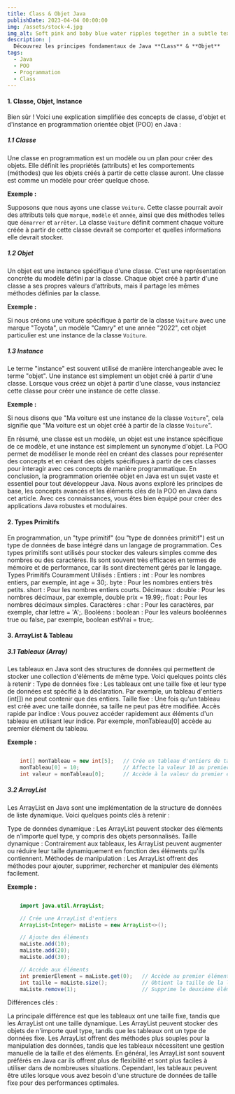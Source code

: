 ```yaml
---
title: Class & Objet Java
publishDate: 2023-04-04 00:00:00
img: /assets/stock-4.jpg
img_alt: Soft pink and baby blue water ripples together in a subtle texture.
description: |
  Découvrez les principes fondamentaux de Java **CLass** & **Objet**
tags:
  - Java
  - POO
  - Programmation
  - Class
---
```

#### 1. Classe, Objet, Instance

Bien sûr ! Voici une explication simplifiée des concepts de classe, d'objet et d'instance en programmation orientée objet (POO) en Java :

##### 1.1 Classe

Une classe en programmation est un modèle ou un plan pour créer des objets. Elle définit les propriétés (attributs) et les comportements (méthodes) que les objets créés à partir de cette classe auront. Une classe est comme un modèle pour créer quelque chose.

**Exemple :**

Supposons que nous ayons une classe `Voiture`. Cette classe pourrait avoir des attributs tels que `marque`, `modèle` et `année`, ainsi que des méthodes telles que `démarrer` et `arrêter`. La classe `Voiture` définit comment chaque voiture créée à partir de cette classe devrait se comporter et quelles informations elle devrait stocker.

##### 1.2 Objet

Un objet est une instance spécifique d'une classe. C'est une représentation concrète du modèle défini par la classe. Chaque objet créé à partir d'une classe a ses propres valeurs d'attributs, mais il partage les mêmes méthodes définies par la classe.

**Exemple :**

Si nous créons une voiture spécifique à partir de la classe `Voiture` avec une marque "Toyota", un modèle "Camry" et une année "2022", cet objet particulier est une instance de la classe `Voiture`.

##### 1.3 Instance

Le terme "instance" est souvent utilisé de manière interchangeable avec le terme "objet". Une instance est simplement un objet créé à partir d'une classe. Lorsque vous créez un objet à partir d'une classe, vous instanciez cette classe pour créer une instance de cette classe.

**Exemple :**

Si nous disons que "Ma voiture est une instance de la classe `Voiture`", cela signifie que "Ma voiture est un objet créé à partir de la classe `Voiture`".

En résumé, une classe est un modèle, un objet est une instance spécifique de ce modèle, et une instance est simplement un synonyme d'objet. La POO permet de modéliser le monde réel en créant des classes pour représenter des concepts et en créant des objets spécifiques à partir de ces classes pour interagir avec ces concepts de manière programmatique.
En conclusion, la programmation orientée objet en Java est un sujet vaste et essentiel pour tout développeur Java. Nous avons exploré les principes de base, les concepts avancés et les éléments clés de la POO en Java dans cet article. Avec ces connaissances, vous êtes bien équipé pour créer des applications Java robustes et modulaires.

#### 2. Types Primitifs

En programmation, un "type primitif" (ou "type de données primitif") est un type de données de base intégré dans un langage de programmation. Ces types primitifs sont utilisés pour stocker des valeurs simples comme des nombres ou des caractères. Ils sont souvent très efficaces en termes de mémoire et de performance, car ils sont directement gérés par le langage.
Types Primitifs Couramment Utilisés :
    Entiers :
        int : Pour les nombres entiers, par exemple, int age = 30;.
        byte : Pour les nombres entiers très petits.
        short : Pour les nombres entiers courts.
    Décimaux :
        double : Pour les nombres décimaux, par exemple, double prix = 19.99;.
        float : Pour les nombres décimaux simples.
    Caractères :
        char : Pour les caractères, par exemple, char lettre = 'A';.
    Booléens :
        boolean : Pour les valeurs booléennes true ou false, par exemple, boolean estVrai = true;.

#### 3. ArrayList & Tableau

##### 3.1 Tableaux (Array)

Les tableaux en Java sont des structures de données qui permettent de stocker une collection d'éléments de même type. Voici quelques points clés à retenir :
Type de données fixe : Les tableaux ont une taille fixe et leur type de données est spécifié à la déclaration. Par exemple, un tableau d'entiers (int[]) ne peut contenir que des entiers.
Taille fixe : Une fois qu'un tableau est créé avec une taille donnée, sa taille ne peut pas être modifiée.
Accès rapide par indice : Vous pouvez accéder rapidement aux éléments d'un tableau en utilisant leur indice. Par exemple, monTableau[0] accède au premier élément du tableau.

**Exemple :**

```java

    int[] monTableau = new int[5];   // Crée un tableau d'entiers de taille 5
    monTableau[0] = 10;              // Affecte la valeur 10 au premier élément
    int valeur = monTableau[0];      // Accède à la valeur du premier élément

```
##### 3.2 ArrayList

Les ArrayList en Java sont une implémentation de la structure de données de liste dynamique. Voici quelques points clés à retenir :

Type de données dynamique : Les ArrayList peuvent stocker des éléments de n'importe quel type, y compris des objets personnalisés.
Taille dynamique : Contrairement aux tableaux, les ArrayList peuvent augmenter ou réduire leur taille dynamiquement en fonction des éléments qu'ils contiennent.
Méthodes de manipulation : Les ArrayList offrent des méthodes pour ajouter, supprimer, rechercher et manipuler des éléments facilement.

**Exemple :**

```java

    import java.util.ArrayList;

    // Crée une ArrayList d'entiers
    ArrayList<Integer> maListe = new ArrayList<>();

    // Ajoute des éléments
    maListe.add(10);
    maListe.add(20);
    maListe.add(30);

    // Accède aux éléments
    int premierElement = maListe.get(0);   // Accède au premier élément
    int taille = maListe.size();           // Obtient la taille de la liste
    maListe.remove(1);                     // Supprime le deuxième élément

```

Différences clés :

La principale différence est que les tableaux ont une taille fixe, tandis que les ArrayList ont une taille dynamique.
Les ArrayList peuvent stocker des objets de n'importe quel type, tandis que les tableaux ont un type de données fixe.
Les ArrayList offrent des méthodes plus souples pour la manipulation des données, tandis que les tableaux nécessitent une gestion manuelle de la taille et des éléments.
En général, les ArrayList sont souvent préférés en Java car ils offrent plus de flexibilité et sont plus faciles à utiliser dans de nombreuses situations. Cependant, les tableaux peuvent être utiles lorsque vous avez besoin d'une structure de données de taille fixe pour des performances optimales.

